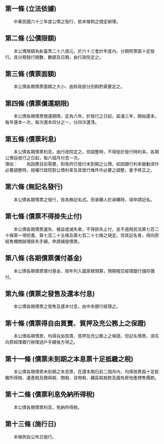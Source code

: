 第一條 (立法依據)
-----------------
　　中華民國六十三年度公債之發行，依本條例之規定辦理。  


第二條 (公債限額)
-----------------
　　本公債限額為新臺幣二十八億元，於六十三會計年度內，分期照票面十足發行。其分期發行期數、數額及日期，由行政院定之。  


第三條 (債票面額)
-----------------
　　本公債各期債票面額之大小，由財政部分別斟酌需要定之。  


第四條 (債票償還期限)
---------------------
　　本公債各期債票償還期限，定為六年。於發行之日起，屆滿三年，開始還本。每年還本一次，每次還本四分之一，分四次還清。  


第五條 (債票利息)
-----------------
　　本公債各期債票利息，由行政院定之。但調整時，不得低於發行時利率。各期公債自發行之日起，每六個月付息一次。  
理由：　　為因應目前需要，對政府已發行未到期之公債，如因銀行利率變動須作必要調整時，授權行政院對公債利率及其發行條件作必要之調整，爰予修正之。

第六條 (無記名發行)
-------------------
　　本公債各期債票之發行，皆為無記名式。但承購人於承購時，得申請記名。  


第七條 (債票不得掛失止付)
-------------------------
　　本公債各期債票遺失、被盜或滅失者，不得掛失止付，並不適用民法第七百二十條第一項但書、第七百二十五條及第七百二十七條之規定。但其記名者，得向原經售機關辦理掛失手續，申請補發債票。  


第八條 (各期債票償付基金)
-------------------------
　　本公債各期債票償付基金，按年列入國家總預算，預期撥交經理銀行儲存備付。  


第九條 (債票之發售及還本付息)
-----------------------------
　　本公債各期債票之發售及還本付息，由中央銀行經理之。  


第十條 (債票得自由買賣、質押及充公務上之保證)
---------------------------------------------
　　本公債各期債票，均得自由買賣、質押及充公務上之保證。但記名債票，須先向原經理銀行辦理過戶手續後方得之。  


第十一條 (債票未到期之本息票十足抵繳之稅)
-----------------------------------------
　　本公債各期債票未到期之本息票，在還本期日前二個月內，均得按票面十足抵繳所得稅、遺產稅及贈與稅、關稅、貨物稅、礦區稅稅款及國有房地產標售價款。  


第十二條 (債票利息免納所得稅)
-----------------------------
　　本公債各期債票利息，免納所得稅。  


第十三條 (施行日)
-----------------
　　本條例自公布日施行。